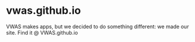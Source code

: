 # vwas.github.io
VWAS makes apps, but we decided to do something different: we made our site. Find it @ VWAS.github.io
